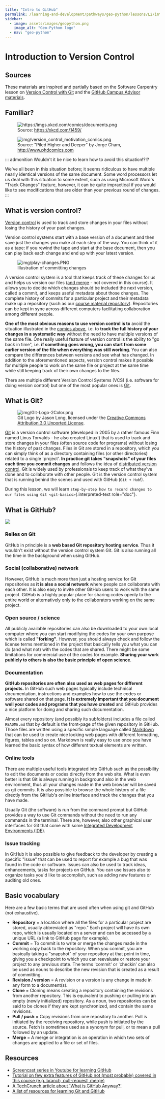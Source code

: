 ```yaml
---
title: "Intro to GitHub"
permalink: /learning-and-development/pathways/geo-python/lessons/L2/intro-to-github/
sidebar:
  - image: assets/images/geopython.png
    image_alt: "Geo-Python logo"
  - nav: "geo-python"
---
```



# Introduction to Version Control

## Sources

These materials are inspired and partially based on the Software
Carpentry lesson on [Version Control with
Git](http://swcarpentry.github.io/git-novice/) and the [GitHub Campus
Advisor materials](https://education.github.com/teachers/advisors).

## Familiar?

<figure>
<img src="https://imgs.xkcd.com/comics/documents.png"
alt="https://imgs.xkcd.com/comics/documents.png" />
<figcaption>Source: <a
href="https://xkcd.com/1459/">https://xkcd.com/1459/</a></figcaption>
</figure>

<figure>
<img src="img/version_control_motivation_comics.png"
alt="img/version_control_motivation_comics.png" />
<figcaption>Source: "Piled Higher and Deeper" by Jorge Cham, <a
href="http://www.phdcomics.com">http://www.phdcomics.com</a></figcaption>
</figure>

::: admonition
Wouldn\'t it be nice to learn how to avoid this situation!?!?

We\'ve all been in this situation before; it seems ridiculous to have
multiple nearly identical versions of the same document. Some word
processors let us deal with this situation to some extent, such as using
Microsoft Word\'s \"Track Changes\" feature, however, it can be quite
impractical if you would like to see modifications that are older than
your previous round of changes.
:::

## What is version control?

[Version control](https://en.wikipedia.org/wiki/Version_control) is used
to track and store changes in your files without losing the history of
your past changes.

Version control systems start with a base version of a document and then
save just the changes you make at each step of the way. You can think of
it as a tape: if you rewind the tape and start at the base document,
then you can play back each change and end up with your latest version.

<figure>
<img src="img/play-changes.PNG" alt="img/play-changes.PNG" />
<figcaption>Illustration of committing changes</figcaption>
</figure>

A version control system is a tool that keeps track of these changes for
us and helps us version our files ([and
merge](https://en.wikipedia.org/wiki/Merge_(version_control)) - not
covered in this course). It allows you to decide which changes should be
included the next version, called a commit, and keeps useful metadata
about those changes. The complete history of commits for a particular
project and their metadata make up a repository (such as our [course
material repository](https://github.com/geo-python/site)). Repositories
can be kept in sync across different computers facilitating
collaboration among different people.

**One of the most obvious reasons to use version control is to** avoid
the situation illustrated in the [comics above](#familiar), i.e. to
**track the full history of your changes in a systematic way** without
the need to have multiple versions of the same file. One really useful
feature of version control is the ability to \"go back in time\", i.e.
**if something goes wrong, you can start from some earlier version of
the file when everything was still working**. You can also compare the
differences between versions and see what has changed. In addition to
the aforementioned aspects, version control makes it possible for
multiple people to work on the same file or project at the same time
while still keeping track of their own changes to the files.

There are multiple different Version Control Systems (VCS) (i.e.
software for doing version control) but one of the most popular ones is
[Git](https://en.wikipedia.org/wiki/Git_(software)).

## What is Git?

<figure>
<img src="img/Git-Logo-2Color.png" alt="img/Git-Logo-2Color.png" />
<figcaption>Git Logo by Jason Long, licensed under the <a
href="https://creativecommons.org/licenses/by/3.0/">Creative Commons
Attribution 3.0 Unported License</a>.</figcaption>
</figure>

[Git](https://en.wikipedia.org/wiki/Git_(software)) is a version control
software (developed in 2005 by a rather famous Finn named Linus
Torvalds - he also created Linux!) that is used to track and store
changes in your files (often source code for programs) without losing
the history of past changes. Files in Git are stored in a repository,
which you can simply think of as a directory containing files (or other
directories) related to a single \'project\'. **In practice git takes
\"snapshots\" of your files each time you commit changes** and follows
the idea of [distributed version
control](https://git-scm.com/book/en/v1/Getting-Started-About-Version-Control#Distributed-Version-Control-Systems).
Git is widely used by professionals to keep track of what they\'ve done
and to collaborate with other people. Git is the version control system
that is running behind the scenes and used with GitHub (`Git + Hub`!).

During this lesson, we will learn
`step-by-step how to record changes to our files using Git <git-basics>`{.interpreted-text
role="doc"}.

## What is GitHub?

![](img/GitHub_Logo.png)

### Relies on Git

GitHub in principle is a **web based Git repository hosting service**.
Thus it wouldn\'t exist without the version control system Git. Git is
also running all the time in the background when using GitHub.

### Social (collaborative) network

However, GitHub is much more than just a hosting service for Git
repositories as **it is also a social network** where people can
collaborate with each other. It is also easy to invite other GitHub
users to work with the same project. GitHub is a highly popular place
for sharing codes openly to the entire world or alternatively only to
the collaborators working on the same project.

### Open source / science

All publicly available repositories can also be downloaded to your own
local computer where you can start modifying the codes for your own
purpose which is called **\"forking\"**. However, you should always
check and follow the license terms mentioned in the project that
basically tells you what you can do (and what not) with the codes that
are shared. There might be some limitations for commercial use of the
codes for example. **Sharing your work publicly to others is also the
basic principle of open science.**

### Documentation

**GitHub repositories are often also used as web pages for different
projects.** In GitHub such web pages typically include technical
documentation, instructions and examples how to use the codes or
software shared on that page. **It is extremely important that you
document well your codes and programs that you have created** and GitHub
provides a nice platform for doing and sharing such documentation.

Almost every repository (and possibly its subfolders) includes a file
called `README.md` that by default is the front-page of the given
repository in GitHub. Those files are written using a specific simple
language called
[Markdown](https://daringfireball.net/projects/markdown/) that can be
used to create nice looking web pages with different formatting,
figures, tables and so on. Markdown is really easy to use once you have
learned the basic syntax of how different textual elements are written.

### Online tools

There are multiple useful tools integrated into GitHub such as the
possibility to edit the documents or codes directly from the web site.
What is even better is that Git is always running in background also in
the web environment, thus all your changes made in the web browser will
be saved as git commits. It is also possible to browse the whole history
of a file directly from the GitHub\'s online interface and track the
changes that you have made.

Usually Git (the software) is run from the command prompt but GitHub
provides a way to use Git commands without the need to run any commands
in the terminal. There are, however, also other graphical user
interfaces for Git that come with some [Integrated Development
Environments
(IDE)](https://en.wikipedia.org/wiki/Integrated_development_environment).

### Issue tracking

In GitHub it is also possible to give feedback to the developer by
creating a specific \"Issue\" that can be used to report for example a
bug that was found in the code or software. Issues can also be used to
track ideas, enhancements, tasks for projects on GitHub. You can use
Issues also to organize tasks you\'d like to accomplish, such as adding
new features or auditing old ones.

## Basic vocabulary

Here are a few basic terms that are used often when using git and GitHub
(not exhaustive).

-   **Repository** = a location where all the files for a particular
    project are stored, usually abbreviated as \"repo.\" Each project
    will have its own repo, which is usually located on a server and can
    be accessed by a unique URL (a link to GitHub page for example).
-   **Commit** = To commit is to write or merge the changes made in the
    working copy back to the repository. When you commit, you are
    basically taking a \"snapshot\" of your repository at that point in
    time, giving you a checkpoint to which you can reevaluate or restore
    your project to any previous state. The terms \'commit\' or
    \'checkin\' can also be used as nouns to describe the new revision
    that is created as a result of committing.
-   **Revision / version** = A revision or a version is any change in
    made in any form to a document(s).
-   **Clone** = Cloning means creating a repository containing the
    revisions from another repository. This is equivalent to pushing or
    pulling into an empty (newly initialized) repository. As a noun, two
    repositories can be said to be clones if they are kept synchronized,
    and contain the same revisions.
-   **Pull / push** = Copy revisions from one repository to another.
    Pull is initiated by the receiving repository, while push is
    initiated by the source. Fetch is sometimes used as a synonym for
    pull, or to mean a pull followed by an update.
-   **Merge** = A merge or integration is an operation in which two sets
    of changes are applied to a file or set of files.

## Resources

-   [Screencast series in Youtube for learning
    GitHub](https://www.youtube.com/playlist?list=PL4Q4HssKcxYsTuqUUvEHJ8XxOVOHTSmle)
-   [Tutorial on few extra features of GitHub not (most probably)
    covered in this course (e.g. branch, pull-request,
    merge)](https://guides.github.com/activities/hello-world/)
-   [A TechCrunch article about \'What is GitHub
    Anyway?\'](https://techcrunch.com/2012/07/14/what-exactly-is-github-anyway/)
-   [A list of resources for learning Git and
    GitHub](https://help.github.com/articles/good-resources-for-learning-git-and-github/)
